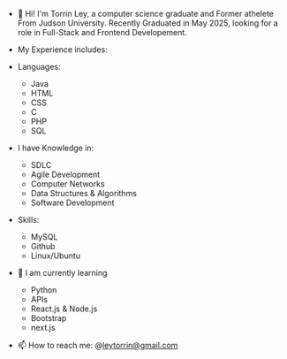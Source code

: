- 👋 Hi! I'm Torrin Ley, a computer science graduate and Former athelete From Judson University. Recently Graduated in May 2025, looking for a role in Full-Stack and Frontend Developement.

- My Experience includes:
- Languages:
    - Java
    - HTML
    - CSS
    - C
    - PHP
    - SQL
-  I have Knowledge in:
    - SDLC
    - Agile Development
    - Computer Networks
    - Data Structures & Algorithms
    - Software Development
- Skills:
    - MySQL
    - Github
    - Linux/Ubuntu
- 🌱 I am currently learning
    - Python
    - APIs
    - React.js & Node.js
    - Bootstrap
    - next.js

- 📫 How to reach me: @leytorrin@gmail.com

<!---
TorrinLey/TorrinLey is a ✨ special ✨ repository because its `README.md` (this file) appears on your GitHub profile.
You can click the Preview link to take a look at your changes.
--->
